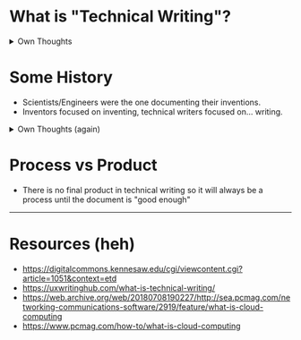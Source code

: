 # What is "Technical Writing"?
<details>
	 <summary>Own Thoughts</summary>
	 Technical writing is like an instruction manual making everything easier to understand. Anyone can write anything about something and it can already be called technical writing. i think... But the definition for techinical writing these days is different since it's much broader and it's not only limited to making manuals thus there is no clear definition for technical writing.
</details>

# Some History
- Scientists/Engineers were the one documenting their inventions.
- Inventors focused on inventing, technical writers focused on... writing.
<details>
	 <summary>Own Thoughts (again)</summary>
Technical Writing has already existed even way back in the past that has been recorded and before world war 1 scientists and engineers were the ones writing technical details for their inventions that sparked a job listing for tech writers because of a booming(?) industry until america got depressed which resulted to loss of jobs including tech writers. But after that technical writerrs became a professional job. huh, how?

There is a need for technical writers... why? i don't know. altho tech writers are not acknowledge and of course that is bad because decent writers that allows monkee brains understand something is important. Anyone can of course write a documentation but not everyone can explain it simple enough for everyone to understand. Proof: this obsidian note. 

Tech writing is not only limited to texts, it can be anything from visual graphs, to presentations, and, but not limited to, videos since certain amount of people hates reading. i am one of them.
</details>

# Process vs Product
- There is no final product in technical writing so it will always be a process until the document is "good enough"


----
# Resources (heh)
- https://digitalcommons.kennesaw.edu/cgi/viewcontent.cgi?article=1051&context=etd
- https://uxwritinghub.com/what-is-technical-writing/
- https://web.archive.org/web/20180708190227/http://sea.pcmag.com/networking-communications-software/2919/feature/what-is-cloud-computing
- https://www.pcmag.com/how-to/what-is-cloud-computing
